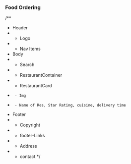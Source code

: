 
###  Food Ordering
/**
 * Header
 *   - Logo
 *   - Nav Items
 * Body
 *  - Search
 *  - RestaurantContainer
 *    - RestaurantCard
 *      - Img
 *      - Name of Res, Star Rating, cuisine, delivery time
 * Footer
 *  - Copyright
 *  - footer-Links
 *  - Address
 *  - contact 
 */
